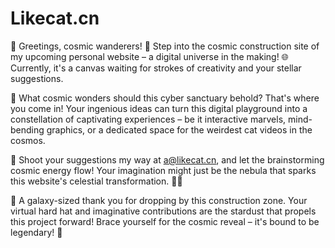 # Likecat.cn

🚀 Greetings, cosmic wanderers! 🌌 Step into the cosmic construction site of my upcoming personal website – a digital universe in the making! 🌐 Currently, it's a canvas waiting for strokes of creativity and your stellar suggestions.

🌟 What cosmic wonders should this cyber sanctuary behold? That's where you come in! Your ingenious ideas can turn this digital playground into a constellation of captivating experiences – be it interactive marvels, mind-bending graphics, or a dedicated space for the weirdest cat videos in the cosmos.

📧 Shoot your suggestions my way at a@likecat.cn, and let the brainstorming cosmic energy flow! Your imagination might just be the nebula that sparks this website's celestial transformation. 🎨💡

🙏 A galaxy-sized thank you for dropping by this construction zone. Your virtual hard hat and imaginative contributions are the stardust that propels this project forward! Brace yourself for the cosmic reveal – it's bound to be legendary! 🚧
